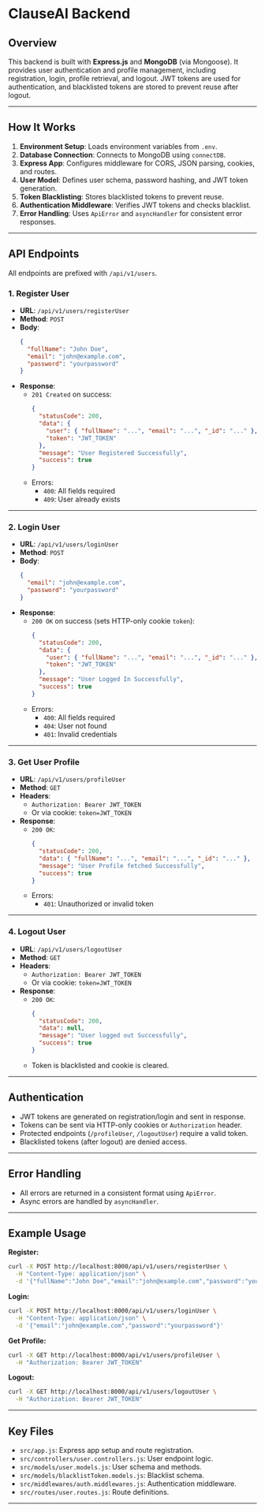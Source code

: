 
# ClauseAI Backend

## Overview

This backend is built with **Express.js** and **MongoDB** (via Mongoose). It provides user authentication and profile management, including registration, login, profile retrieval, and logout. JWT tokens are used for authentication, and blacklisted tokens are stored to prevent reuse after logout.

---

## How It Works

1. **Environment Setup**: Loads environment variables from `.env`.
2. **Database Connection**: Connects to MongoDB using `connectDB`.
3. **Express App**: Configures middleware for CORS, JSON parsing, cookies, and routes.
4. **User Model**: Defines user schema, password hashing, and JWT token generation.
5. **Token Blacklisting**: Stores blacklisted tokens to prevent reuse.
6. **Authentication Middleware**: Verifies JWT tokens and checks blacklist.
7. **Error Handling**: Uses `ApiError` and `asyncHandler` for consistent error responses.

---

## API Endpoints

All endpoints are prefixed with `/api/v1/users`.

### 1. Register User

- **URL**: `/api/v1/users/registerUser`
- **Method**: `POST`
- **Body**:
  ```json
  {
    "fullName": "John Doe",
    "email": "john@example.com",
    "password": "yourpassword"
  }
  ```
- **Response**:
  - `201 Created` on success:
    ```json
    {
      "statusCode": 200,
      "data": {
        "user": { "fullName": "...", "email": "...", "_id": "..." },
        "token": "JWT_TOKEN"
      },
      "message": "User Registered Successfully",
      "success": true
    }
    ```
  - Errors:
    - `400`: All fields required
    - `409`: User already exists

---

### 2. Login User

- **URL**: `/api/v1/users/loginUser`
- **Method**: `POST`
- **Body**:
  ```json
  {
    "email": "john@example.com",
    "password": "yourpassword"
  }
  ```
- **Response**:
  - `200 OK` on success (sets HTTP-only cookie `token`):
    ```json
    {
      "statusCode": 200,
      "data": {
        "user": { "fullName": "...", "email": "...", "_id": "..." },
        "token": "JWT_TOKEN"
      },
      "message": "User Logged In Successfully",
      "success": true
    }
    ```
  - Errors:
    - `400`: All fields required
    - `404`: User not found
    - `401`: Invalid credentials

---

### 3. Get User Profile

- **URL**: `/api/v1/users/profileUser`
- **Method**: `GET`
- **Headers**:
  - `Authorization: Bearer JWT_TOKEN`
  - Or via cookie: `token=JWT_TOKEN`
- **Response**:
  - `200 OK`:
    ```json
    {
      "statusCode": 200,
      "data": { "fullName": "...", "email": "...", "_id": "..." },
      "message": "User Profile fetched Successfully",
      "success": true
    }
    ```
  - Errors:
    - `401`: Unauthorized or invalid token

---

### 4. Logout User

- **URL**: `/api/v1/users/logoutUser`
- **Method**: `GET`
- **Headers**:
  - `Authorization: Bearer JWT_TOKEN`
  - Or via cookie: `token=JWT_TOKEN`
- **Response**:
  - `200 OK`:
    ```json
    {
      "statusCode": 200,
      "data": null,
      "message": "User logged out Successfully",
      "success": true
    }
    ```
  - Token is blacklisted and cookie is cleared.

---

## Authentication

- JWT tokens are generated on registration/login and sent in response.
- Tokens can be sent via HTTP-only cookies or `Authorization` header.
- Protected endpoints (`/profileUser`, `/logoutUser`) require a valid token.
- Blacklisted tokens (after logout) are denied access.

---

## Error Handling

- All errors are returned in a consistent format using `ApiError`.
- Async errors are handled by `asyncHandler`.

---

## Example Usage

**Register:**
```sh
curl -X POST http://localhost:8000/api/v1/users/registerUser \
  -H "Content-Type: application/json" \
  -d '{"fullName":"John Doe","email":"john@example.com","password":"yourpassword"}'
```

**Login:**
```sh
curl -X POST http://localhost:8000/api/v1/users/loginUser \
  -H "Content-Type: application/json" \
  -d '{"email":"john@example.com","password":"yourpassword"}'
```

**Get Profile:**
```sh
curl -X GET http://localhost:8000/api/v1/users/profileUser \
  -H "Authorization: Bearer JWT_TOKEN"
```

**Logout:**
```sh
curl -X GET http://localhost:8000/api/v1/users/logoutUser \
  -H "Authorization: Bearer JWT_TOKEN"
```

---

## Key Files

- `src/app.js`: Express app setup and route registration.
- `src/controllers/user.controllers.js`: User endpoint logic.
- `src/models/user.models.js`: User schema and methods.
- `src/models/blacklistToken.models.js`: Blacklist schema.
- `src/middlewares/auth.middlewares.js`: Authentication middleware.
- `src/routes/user.routes.js`: Route definitions.

---
